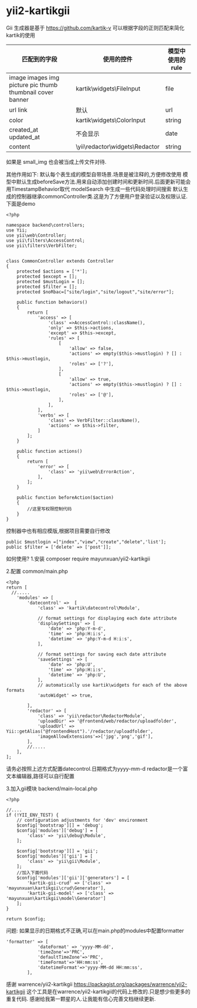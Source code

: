 # yii2-kartikgii
Gii 生成器是基于 https://github.com/kartik-v
可以根据字段的正则匹配来简化kartik的使用

|匹配到的字段|使用的控件|模型中使用的rule|
|--|--|--|
|image images img picture pic thumb thumbnail cover banner|kartik\widgets\FileInput|file|
|url link|默认|url|
|color|kartik\widgets\ColorInput|string|
|created_at updated_at|不会显示|date|
|content|\yii\redactor\widgets\Redactor|string|

如果是 small_img 也会被当成上传文件对待.

其他作用如下:
默认每个表生成的模型自带场景.场景是被注释的,方便修改使用
模型中默认生成beforeSave方法.用来自动添加创建时间和更新时间.后面更新可能会用TimestampBehavior取代
modelSearch 中生成一些代码处理时间搜索
默认生成的控制器继承commonController类.这是为了方便用户登录验证以及权限认证.下面是demo
```
<?php

namespace backend\controllers;
use Yii;
use yii\web\Controller;
use yii\filters\AccessControl;
use yii\filters\VerbFilter;


class CommonController extends Controller
{
    protected $actions = ['*'];
    protected $except = [];
    protected $mustLogin = [];
    protected $filter = [];
    protected $noRbac=["site/login","site/logout","site/error"];

    public function behaviors()
    {
        return [
            'access' => [
                'class' =>AccessControl::className(),
                'only' => $this->actions,
                'except' => $this->except,
                'rules' => [
                    [
                        'allow' => false,
                        'actions' => empty($this->mustlogin) ? [] : $this->mustlogin,
                        'roles' => ['?'],
                    ],
                    [
                        'allow' => true,
                        'actions' => empty($this->mustlogin) ? [] : $this->mustlogin,
                        'roles' => ['@'],
                    ],
                ],
            ],
            'verbs' => [
                'class' => VerbFilter::className(),
                'actions' => $this->filter,
            ]
        ];
    }

    public function actions()
    {
        return [
            'error' => [
                'class' => 'yii\web\ErrorAction',
            ],
        ];
    }

    public function beforeAction($action)
    {
        //这里写权限控制代码
    }
}
```
控制器中也有相应模版,根据项目需要自行修改
```
public $mustlogin =["index","view","create","delete",'list'];
public $filter = ['delete' => ['post']];
```

如何使用?
1.安装
composer require mayunxuan/yii2-kartikgii

2.配置
common/main.php
```
<?php
return [
  //.....
    'modules' => [
        'datecontrol' =>  [
            'class' => 'kartik\datecontrol\Module',

            // format settings for displaying each date attribute
            'displaySettings' => [
                'date' => 'php:Y-m-d',
                'time' => 'php:H:i:s',
                'datetime' => 'php:Y-m-d H:i:s',
            ],

            // format settings for saving each date attribute
            'saveSettings' => [
                'date' => 'php:U',
                'time' => 'php:H:i:s',
                'datetime' => 'php:U',
            ],
            // automatically use kartik\widgets for each of the above formats
            'autoWidget' => true,

        ],
        'redactor' => [
            'class' => 'yii\redactor\RedactorModule',
            'uploadDir' => '@frontend/web/redactor/uploadfolder',
            'uploadUrl' => Yii::getAlias("@frontendHost").'/redactor/uploadfolder',
            'imageAllowExtensions'=>['jpg','png','gif'],
        ],
        //.....
    ],
];
```
请务必按照上述方式配置datecontrol.日期格式为yyyy-mm-d
redactor是一个富文本编辑器,路径可以自行配置

3.加入gii模块
backend/main-local.php
```
<?php

//....
if (!YII_ENV_TEST) {
    // configuration adjustments for 'dev' environment
    $config['bootstrap'][] = 'debug';
    $config['modules']['debug'] = [
        'class' => 'yii\debug\Module',
    ];

    $config['bootstrap'][] = 'gii';
    $config['modules']['gii'] = [
        'class' => 'yii\gii\Module',
    ];
    //加入下面代码
    $config['modules']['gii']['generators'] = [
        'kartik-gii-crud' => ['class' => 'mayunxuan\kartikgii\crud\Generator'],
        'kartik-gii-model' => ['class' => 'mayunxuan\kartikgii\model\Generator']
    ];
}

return $config;
```

问题:
如果显示的日期格式不正确,可以在main.php的modules中配置formatter
```
'formatter' => [
            'dateFormat' => 'yyyy-MM-dd',
            'timeZone'=>'PRC',
            'defaultTimeZone'=>'PRC',
            'timeFormat'=>'HH:mm:ss',
            'datetimeFormat'=>'yyyy-MM-dd HH:mm:ss',
        ],
```

感谢 warrence/yii2-kartikgii https://packagist.org/packages/warrence/yii2-kartikgii
这个工具是在warrence/yii2-kartikgii的代码上修改的.只是想少些更多的重复代码.
感谢给我第一颗星的人.让我能有信心完善文档继续更新.

